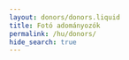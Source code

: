 ```yaml
---
layout: donors/donors.liquid
title: Fotó adományozók
permalink: /hu/donors/
hide_search: true
---
```

